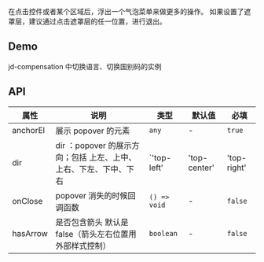 在点击控件或者某个区域后，浮出一个气泡菜单来做更多的操作。 如果设置了遮罩层，建议通过点击遮罩层的任一位置，进行退出。

## Demo

jd-compensation 中切换语言、切换国别码的实例

## API

| 属性 | 说明 | 类型 | 默认值 | 必填 |
| --- | --- | --- | --- | --- |
| anchorEl | 展示 popover 的元素 | `any` | - | `true` |
| dir | dir ：popover 的展示方向；包括 上左、上中、上右、下左、下中、下右 | `'top-left' | 'top-center' | 'top-right' | 'bottom-left' | 'bottom-center' | 'bottom-right'` | - | `true` |
| onClose | popover 消失的时候回调函数 | `() => void` | - | `false` |
| hasArrow | 是否包含箭头 默认是 false（箭头左右位置用外部样式控制） | `boolean` | - | `false` |
